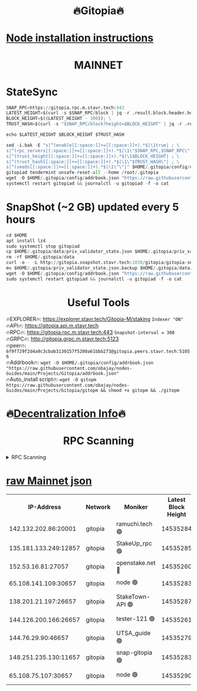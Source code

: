 <h1 align="center"> 🔥Gitopia🔥</h1>

[Node installation instructions](https://github.com/obajay/nodes-Guides/tree/main/Projects/Gitopia)
=

<h1 align="center"> MAINNET</h1>

# StateSync
```python
SNAP_RPC=https://gitopia.rpc.m.stavr.tech:443
LATEST_HEIGHT=$(curl -s $SNAP_RPC/block | jq -r .result.block.header.height); \
BLOCK_HEIGHT=$((LATEST_HEIGHT - 300)); \
TRUST_HASH=$(curl -s "$SNAP_RPC/block?height=$BLOCK_HEIGHT" | jq -r .result.block_id.hash)

echo $LATEST_HEIGHT $BLOCK_HEIGHT $TRUST_HASH

sed -i.bak -E "s|^(enable[[:space:]]+=[[:space:]]+).*$|\1true| ; \
s|^(rpc_servers[[:space:]]+=[[:space:]]+).*$|\1\"$SNAP_RPC,$SNAP_RPC\"| ; \
s|^(trust_height[[:space:]]+=[[:space:]]+).*$|\1$BLOCK_HEIGHT| ; \
s|^(trust_hash[[:space:]]+=[[:space:]]+).*$|\1\"$TRUST_HASH\"| ; \
s|^(seeds[[:space:]]+=[[:space:]]+).*$|\1\"\"|" $HOME/.gitopia/config/config.toml
gitopiad tendermint unsafe-reset-all --home /root/.gitopia
wget -O $HOME/.gitopia/config/addrbook.json "https://raw.githubusercontent.com/obajay/nodes-Guides/main/Projects/Gitopia/addrbook.json"
systemctl restart gitopiad && journalctl -u gitopiad -f -o cat
```
# SnapShot (~2 GB) updated every 5 hours
```python
cd $HOME
apt install lz4
sudo systemctl stop gitopiad
cp $HOME/.gitopia/data/priv_validator_state.json $HOME/.gitopia/priv_validator_state.json.backup
rm -rf $HOME/.gitopia/data
curl -o - -L http://gitopia.snapshot.stavr.tech:1030/gitopia/gitopia-snap.tar.lz4 | lz4 -c -d - | tar -x -C $HOME/.gitopia --strip-components 2
mv $HOME/.gitopia/priv_validator_state.json.backup $HOME/.gitopia/data/priv_validator_state.json
wget -O $HOME/.gitopia/config/addrbook.json "https://raw.githubusercontent.com/obajay/nodes-Guides/main/Projects/Gitopia/addrbook.json"
sudo systemctl restart gitopiad && journalctl -u gitopiad -f -o cat
```
 <h1 align="center"> Useful Tools</h1>

🔥EXPLORER🔥:      https://explorer.stavr.tech/Gitopia-M/staking  `Indexer "ON"` \
🔥API🔥: 			 		 https://gitopia.api.m.stavr.tech \
🔥RPC🔥:           https://gitopia.rpc.m.stavr.tech:443              `Snapshot-interval = 300` \
🔥GRPC🔥:          http://gitopia.grpc.m.stavr.tech:5123 \
🔥peer🔥:					 `6f9f729f2d4a9c3cbab3130157f5200a61bbb273@gitopia.peers.stavr.tech:51056` \
🔥Addrbook🔥:    ```wget -O $HOME/.gitopia/config/addrbook.json "https://raw.githubusercontent.com/obajay/nodes-Guides/main/Projects/Gitopia/addrbook.json"``` \
🔥Auto_install script🔥: ```wget -O gitopm https://raw.githubusercontent.com/obajay/nodes-Guides/main/Projects/Gitopia/gitopm && chmod +x gitopm && ./gitopm```

🔥[Decentralization Info](https://github.com/obajay/StateSync-snapshots/tree/main/Projects/Gitopia/Decentralization)🔥
=

<h1 align="center"> RPC Scanning</h1>

<details>
<summary>RPC Scanning</summary>

<h2 align="center"> We scan nodes in real time every 4 hours. And we provide the final result of RPC endpoints.
We cannot influence the operation of these nodes in any way. </h2>


```python
If Voting Power is higher than 0 --> then the Node is a validator of the network and may be subject to attack and be a potential threat to the chain.
```
```python
We marked such validators with a red symbol
```

</details>

[raw Mainnet json](https://rpc-check.gitopm.stavr.tech/gitopm/rpc-gitopm-result.json)
=

<table><tr><th>IP-Address</th><th>Network</th><th>Moniker</th><th>Latest Block Height</th><th>Earliest Block Height</th><th>Catching Up</th><th>Tx Index</th><th>Voting Power</th><th>Scan Time</th></tr><tr><td>142.132.202.86:20001</td><td>gitopia</td><td>ramuchi.tech 🟢</td><td>14535284</td><td>6548337</td><td>False</td><td>on</td><td>0</td><td>2024-02-28T13:42:47.672281021UTC</td></tr><tr><td>135.181.133.249:12857</td><td>gitopia</td><td>StakeUp_rpc 🟢</td><td>14535285</td><td>8010001</td><td>False</td><td>on</td><td>0</td><td>2024-02-28T13:42:47.993819077UTC</td></tr><tr><td>152.53.16.81:27057</td><td>gitopia</td><td>openstake.net 🔴</td><td>14535260</td><td>10455001</td><td>False</td><td>off</td><td>53783</td><td>2024-02-28T13:42:07.564675588UTC</td></tr><tr><td>65.108.141.109:30657</td><td>gitopia</td><td>node 🟢</td><td>14535283</td><td>12299845</td><td>False</td><td>on</td><td>0</td><td>2024-02-28T13:42:45.160200521UTC</td></tr><tr><td>138.201.21.197:26657</td><td>gitopia</td><td>StakeTown-API 🟢</td><td>14535287</td><td>12733501</td><td>False</td><td>on</td><td>0</td><td>2024-02-28T13:42:52.392523385UTC</td></tr><tr><td>144.126.200.166:26657</td><td>gitopia</td><td>tester-121 🟢</td><td>14535261</td><td>12832814</td><td>False</td><td>off</td><td>0</td><td>2024-02-28T13:42:09.903299235UTC</td></tr><tr><td>144.76.29.90:46657</td><td>gitopia</td><td>UTSA_guide 🟢</td><td>14535279</td><td>13035301</td><td>False</td><td>on</td><td>0</td><td>2024-02-28T13:42:38.682614440UTC</td></tr><tr><td>148.251.235.130:11657</td><td>gitopia</td><td>snap-gitopia 🟢</td><td>14535283</td><td>14079001</td><td>False</td><td>on</td><td>0</td><td>2024-02-28T13:42:45.385623411UTC</td></tr><tr><td>65.108.75.107:30657</td><td>gitopia</td><td>node 🟢</td><td>14535290</td><td>14269230</td><td>False</td><td>on</td><td>0</td><td>2024-02-28T13:42:58.809276886UTC</td></tr></table>
